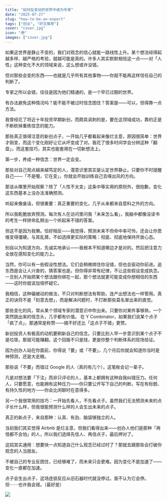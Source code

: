 ```yaml
---
title: "如何在变动的世界中成为专家"
date: "2025-07-27"
slug: "how-to-be-an-expert"
tags: ["创业", "好文推荐"]
cover: "cover.jpg"
icon: "😎"
images: ["cover.jpg"]
---
```

如果这世界是静止不变的，我们对观念的信心就能一路线性上升。某个想法经得起越多样、越严格的考验，就越可能是真的。许多人其实默默相信这一点——对「人性」这种变化不大的领域来说，这么想或许没错。



但对那些会变的东西——也就是几乎所有其他事物——你就不能再这样信任自己的判断了。



专家之所以会错，往往是因为他们精通的，是一个早已过期的世界。



有办法避免这种情况吗？能不能不被过时信念困住？答案是——可以，但得靠一点方法。



我曾经花了将近十年投资早期新创，而颇具讽刺的是，要在这领域成功，靠的正是不断砍掉重练信念的能力。



那些真正值得注意的新创点子，一开始几乎都看起来像烂主意，原因很简单：世界才刚变，而这个变化刚好让它从坏变成了对。我花了很多时间学会分辨这种「翻盘」，而这套技巧，其实也能套用在一切新想法上。



第一步，养成一种信念：世界一定会变。



那些对自己观点越来越笃定的人，潜意识里其实是认定世界静止。只要你不时提醒自己——「不是喔，它在变」，你就会开始训练自己去嗅出风的方向。



那该从哪里开始观察？除了「人性不太变」这条中等实用的原则外，很抱歉，变化这东西基本上没办法准确预测。



听起来像废话，但很重要：真正重要的变化，几乎从来都来自意料之外的方向。



所以我乾脆放弃预测。每次有人在访问里问我「未来怎么看」，我脑中都像没读书的考生一样拼命乱掰出一个听起来不错的答案。



但这不是因为我懒。恰好相反——我觉得，预测未来不但命中率可怜，还会让你思维变得僵硬。与其乱猜，不如选择更实际的策略：彻底、彻底地保持开放心态。



别自以为知道方向，先诚实地承认——我根本不知道哪边才是对的。然后把注意力全放在感知变化的能力上。



当然，你可以有一些假设性想法。它们会稍微绑住你没错，但也会驱动你前进。追东西是会让人兴奋的，猜答案也是。但你得非常有纪律，不让这些假设变成执念。
一旦别人开始把某个想法跟你绑在一起，那个想法就更可能变成你想相信的东西——这时你就该加倍怀疑它。



我相信，这种偏被动的做法，不只对判断想法有帮助，连产出想法也一样管用。真正的诀窍不是「刻意去想」，而是解决问题时，不打断那些莫名冒出来的直觉。



那些变化的风，常从某个领域专家的潜意识中吹出来。只要你对某件事够熟，一个突然跳出来的怪念头，几乎都有价值。
在 Y Combinator，如果我们说某个点子「疯了点」，那通常是称赞——搞不好还比「这点子不错」更赞。



新创投资人有极高的动机要刷新自己的信念。只要比别人早一步意识到某个点子不是垃圾，那就可能赚翻。这个回报不只是钱，更是你整个判断体系的现场验证。



因为创办人站在你面前，你得说「要」或「不要」，几个月后你就会知道你当时是神预测，还是大走眼。



那些说「不要」而错过 Google 的人（真的有几个），这笔帐会记一辈子。



凡是对想法要「下注」而非只评论的人，基本上都拥有这种自我纠错压力。任何人，只要愿意，也能拥有这种压力——你只要公开写下自己的判断。写在有标题、有持久性的地方——你会比闲聊时在意得多。



另一个我很常用的技巧：一开始先看人，不先看点子。虽然我们无法预测未来的点子长什么样，但我很能预测什么样的人会生出未来的点子。



真正的新点子，来自那种：认真、有劲、脑袋够独立的人。



当初我们其实觉得 Airbnb 是烂主意，但我们看得出来——创办人他们是那种「再怪都不会怕」的人，所以我们选择先信人、再信点子，最后押对了。



这招其实通用：想要快一点知道自己什么观念已经过时了？那就去跟那些会打破你观念的人当朋友。



不被自己的专业反困住，已经够难了，而未来只会更难。因为变化不是加速了——变化一直都在加速。



点子会生出点子，这场连锁反应从旧石器时代就没停过。我不认为它会停。
但⋯⋯也许我会错。（最好是）




![](https://prod-files-secure.s3.us-west-2.amazonaws.com/112d0858-5090-4d34-a606-b75eb8d65fd2/46476355-9cf3-4e99-9b7a-3531bc426380/1000202064.png?X-Amz-Algorithm=AWS4-HMAC-SHA256&X-Amz-Content-Sha256=UNSIGNED-PAYLOAD&X-Amz-Credential=ASIAZI2LB466UOIDSK76%2F20250809%2Fus-west-2%2Fs3%2Faws4_request&X-Amz-Date=20250809T224902Z&X-Amz-Expires=3600&X-Amz-Security-Token=IQoJb3JpZ2luX2VjEI%2F%2F%2F%2F%2F%2F%2F%2F%2F%2F%2FwEaCXVzLXdlc3QtMiJGMEQCIGP5aWTcpTEocXoFPOhjMLStEyru1Aj0bFpJUVRhSxQyAiA1fmCQ9cBg375StbeE5YH7RACVXCm8rI%2Fvd4RzaelcmyqIBAjI%2F%2F%2F%2F%2F%2F%2F%2F%2F%2F8BEAAaDDYzNzQyMzE4MzgwNSIMfDLSFFz3iq0CBosBKtwDyNzNGhg2qGc2yd9vMF3CWgy7%2F3LvXqszCqWOpGYen0qC49UpQqi9fCDupwV7jwCS7rXmSqQBENfslQuGRdWBlLEqdBctK3BMdQob9HRVQa3xYGkpkDGKXYL2JwvghBrEoAw77rIzxYaQqENpFQs4bmCUtspF2SxDyAYooHUpa7kx7Fs3hO5TzleHtHeNbs7PlQIVD9UXsVwy7dM%2F9rHCllP89yo10fykI8iAqRF3yvp63WRXiuQ9srn0%2B3czQe9E4BuHRl29cf%2BKltNC6BPQGMnfKFZ2cg683rVrLo7BtCfCXyv8KlZpA5C4QrsyUEcViCU70VE7pLYKZ%2F%2BoDSvWSYjtHSAa7xKBw370A4S8OUStpyuhpw3ur%2Bs77gHR037dsBcbjDJLKZPMW00R4fJTE6CCq3jiuluWsjKuqlkEDpVNdTYWz6AbqDpE7SzrtCaaG%2B1iLeLPeiRuWov4gP8sKv8ZdefiyiOX4DI%2FrQKqaYOlh7Xo%2Foi%2FIkv6LXWKOMvB2tkfquer2ZBLwy8bn50BSWM4KtoZXTs1iUPCu0JfgNQn3yi%2FU89vYtVwGSNMARCumsHBZs087ixvxk0G7fkg7S5Yis%2FpJ1Q31jAZzf7T7EpjXhfY3yHFOAp2RKkw6JjfxAY6pgE6YupQM4QAHNMj76avH0K22x3GP%2F%2FxbP0UgJHufTF6ymobqDhoV%2BeXaqHnAS5Zqm0Y2MCRPuYaBVAoAsIzbJ%2BpKaVQJ9BDD17QC3VYtFQnf%2FQJzTrmic%2BnAjq%2B8WbwqyMmv0CaxNYhm9kDhVPPbzPtzdzfJN4JwkLcZMaHa6Pn3lHVJV7qSZ6ba7KpHv%2B%2BwONvbXQ%2Fp4tbeqQv7G55J4WlVSjUdXb8&X-Amz-Signature=1dba41945cf35a2a0e1a3f8f15894ec02d02475cf72f78e476dd88aec4e60228&X-Amz-SignedHeaders=host&x-amz-checksum-mode=ENABLED&x-id=GetObject)


